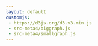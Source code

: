 ```yaml
---
layout: default
customjs:
 - https://d3js.org/d3.v3.min.js
 - src-meta4/biggraph.js
 - src-meta4/smallgraph.js
---
```



<div id="chart1"></div>
<div id="chart2"></div>
